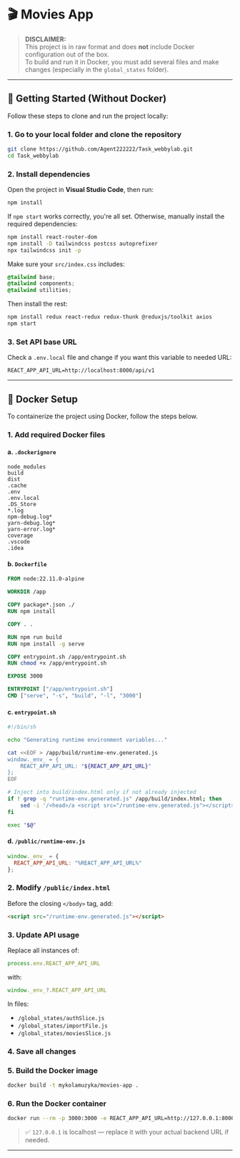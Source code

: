 # 🎬 Movies App

> **DISCLAIMER:**  
This project is in raw format and does **not** include Docker configuration out of the box.  
To build and run it in Docker, you must add several files and make changes (especially in the `global_states` folder).

---

## 🚀 Getting Started (Without Docker)

Follow these steps to clone and run the project locally:

### 1. Go to your local folder and clone the repository
```bash
git clone https://github.com/Agent222222/Task_webbylab.git
cd Task_webbylab
```

### 2. Install dependencies
Open the project in **Visual Studio Code**, then run:
```bash
npm install
```

If `npm start` works correctly, you're all set. Otherwise, manually install the required dependencies:
```bash
npm install react-router-dom
npm install -D tailwindcss postcss autoprefixer
npx tailwindcss init -p
```

Make sure your `src/index.css` includes:
```css
@tailwind base;
@tailwind components;
@tailwind utilities;
```

Then install the rest:
```bash
npm install redux react-redux redux-thunk @reduxjs/toolkit axios
npm start
```

### 3. Set API base URL
Check a `.env.local` file and change if you want this variable to needed URL:
```
REACT_APP_API_URL=http://localhost:8000/api/v1
```

---

## 🐳 Docker Setup

To containerize the project using Docker, follow the steps below.

### 1. Add required Docker files

#### a. `.dockerignore`
```gitignore
node_modules
build
dist
.cache
.env
.env.local
.DS_Store
*.log
npm-debug.log*
yarn-debug.log*
yarn-error.log*
coverage
.vscode
.idea
```

#### b. `Dockerfile`
```Dockerfile
FROM node:22.11.0-alpine

WORKDIR /app

COPY package*.json ./
RUN npm install

COPY . .

RUN npm run build
RUN npm install -g serve

COPY entrypoint.sh /app/entrypoint.sh
RUN chmod +x /app/entrypoint.sh

EXPOSE 3000

ENTRYPOINT ["/app/entrypoint.sh"]
CMD ["serve", "-s", "build", "-l", "3000"]
```

#### c. `entrypoint.sh`
```sh
#!/bin/sh

echo "Generating runtime environment variables..."

cat <<EOF > /app/build/runtime-env.generated.js
window._env_ = {
    REACT_APP_API_URL: "${REACT_APP_API_URL}"
};
EOF

# Inject into build/index.html only if not already injected
if ! grep -q "runtime-env.generated.js" /app/build/index.html; then
    sed -i '/<head>/a <script src="/runtime-env.generated.js"></script>' /app/build/index.html
fi

exec "$@"
```

#### d. `/public/runtime-env.js`
```js
window._env_ = {
  REACT_APP_API_URL: "%REACT_APP_API_URL%"
};
```

### 2. Modify `/public/index.html`

Before the closing `</body>` tag, add:
```html
<script src="/runtime-env.generated.js"></script>
```

### 3. Update API usage

Replace all instances of:
```js
process.env.REACT_APP_API_URL
```
with:
```js
window._env_?.REACT_APP_API_URL
```
In files:
- `/global_states/authSlice.js`
- `/global_states/importFile.js`
- `/global_states/moviesSlice.js`

### 4. Save all changes

### 5. Build the Docker image
```bash
docker build -t mykolamuzyka/movies-app .
```

### 6. Run the Docker container
```bash
docker run --rm -p 3000:3000 -e REACT_APP_API_URL=http://127.0.0.1:8000/api/v1 mykolamuzyka/movies-app
```

> ✅ `127.0.0.1` is localhost — replace it with your actual backend URL if needed.

---
